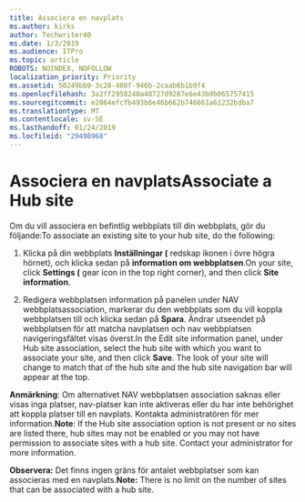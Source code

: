 ```yaml
---
title: Associera en navplats
ms.author: kirks
author: Techwriter40
ms.date: 1/3/2019
ms.audience: ITPro
ms.topic: article
ROBOTS: NOINDEX, NOFOLLOW
localization_priority: Priority
ms.assetid: 50249bb9-3c28-408f-946b-2caab6b1b9f4
ms.openlocfilehash: 3a2ff2958240a48727d9287e6e43b9b065757415
ms.sourcegitcommit: e2864efcfb493b6e46b662b746661a61232bdba7
ms.translationtype: MT
ms.contentlocale: sv-SE
ms.lasthandoff: 01/24/2019
ms.locfileid: "29498968"
---
```

# <a name="associate-a-hub-site"></a><span data-ttu-id="d49ae-102">Associera en navplats</span><span class="sxs-lookup"><span data-stu-id="d49ae-102">Associate a Hub site</span></span>

<span data-ttu-id="d49ae-103">Om du vill associera en befintlig webbplats till din webbplats, gör du följande:</span><span class="sxs-lookup"><span data-stu-id="d49ae-103">To associate an existing site to your hub site, do the following:</span></span>
  
1. <span data-ttu-id="d49ae-104">Klicka på din webbplats **Inställningar (** redskap ikonen i övre högra hörnet), och klicka sedan på **information om webbplatsen**.</span><span class="sxs-lookup"><span data-stu-id="d49ae-104">On your site, click **Settings (** gear icon in the top right corner), and then click **Site information**.</span></span> 
    
2. <span data-ttu-id="d49ae-p101">Redigera webbplatsen information på panelen under NAV webbplatsassociation, markerar du den webbplats som du vill koppla webbplatsen till och klicka sedan på **Spara**. Ändrar utseendet på webbplatsen för att matcha navplatsen och nav webbplatsen navigeringsfältet visas överst.</span><span class="sxs-lookup"><span data-stu-id="d49ae-p101">In the Edit site information panel, under Hub site association, select the hub site with which you want to associate your site, and then click **Save**. The look of your site will change to match that of the hub site and the hub site navigation bar will appear at the top.</span></span> 
    
 <span data-ttu-id="d49ae-p102">**Anmärkning**: Om alternativet NAV webbplatsen association saknas eller visas inga platser, nav-platser kan inte aktiveras eller du har inte behörighet att koppla platser till en navplats. Kontakta administratören för mer information.</span><span class="sxs-lookup"><span data-stu-id="d49ae-p102">**Note**: If the Hub site association option is not present or no sites are listed there, hub sites may not be enabled or you may not have permission to associate sites with a hub site. Contact your administrator for more information.</span></span> 
  
 <span data-ttu-id="d49ae-109">**Observera:** Det finns ingen gräns för antalet webbplatser som kan associeras med en navplats.</span><span class="sxs-lookup"><span data-stu-id="d49ae-109">**Note:** There is no limit on the number of sites that can be associated with a hub site.</span></span> 
  

